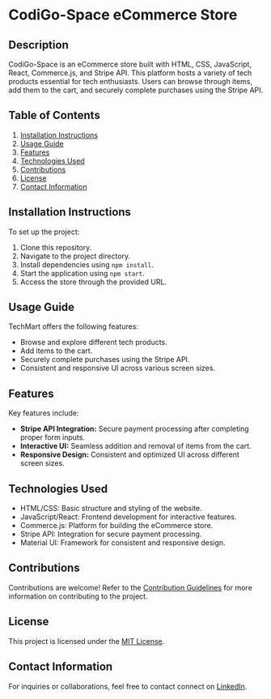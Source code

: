 # CodiGo-Space eCommerce Store

## Description

CodiGo-Space is an eCommerce store built with HTML, CSS, JavaScript, React, Commerce.js, and Stripe API. This platform hosts a variety of tech products essential for tech enthusiasts. Users can browse through items, add them to the cart, and securely complete purchases using the Stripe API.

## Table of Contents

1. [Installation Instructions](#installation-instructions)
2. [Usage Guide](#usage-guide)
3. [Features](#features)
4. [Technologies Used](#technologies-used)
5. [Contributions](#contributions)
6. [License](#license)
7. [Contact Information](#contact-information)

## Installation Instructions

To set up the project:

1. Clone this repository.
2. Navigate to the project directory.
3. Install dependencies using `npm install`.
4. Start the application using `npm start`.
5. Access the store through the provided URL.

## Usage Guide

TechMart offers the following features:

- Browse and explore different tech products.
- Add items to the cart.
- Securely complete purchases using the Stripe API.
- Consistent and responsive UI across various screen sizes.

## Features

Key features include:

- **Stripe API Integration:** Secure payment processing after completing proper form inputs.
- **Interactive UI:** Seamless addition and removal of items from the cart.
- **Responsive Design:** Consistent and optimized UI across different screen sizes.

## Technologies Used

- HTML/CSS: Basic structure and styling of the website.
- JavaScript/React: Frontend development for interactive features.
- Commerce.js: Platform for building the eCommerce store.
- Stripe API: Integration for secure payment processing.
- Material UI: Framework for consistent and responsive design.


## Contributions

Contributions are welcome! Refer to the [Contribution Guidelines](CONTRIBUTING.md) for more information on contributing to the project.

## License

This project is licensed under the [MIT License](LICENSE.md).

## Contact Information

For inquiries or collaborations, feel free to contact connect on [LinkedIn](https://www.linkedin.com/in/wesley-sanchez/).
